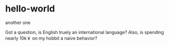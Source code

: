 # hello-world
another one

Got a question, is English truely an international language?
Also, is spending nearly 10k￥ on my hobbit a naive behavior?

